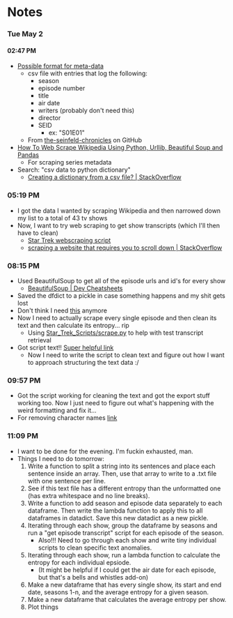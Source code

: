 # Notes
### Tue May 2
#### 02:47 PM
- [Possible format for meta-data](https://github.com/4m4n5/the-seinfeld-chronicles/blob/master/episode_info.csv)
    - csv file with entries that log the following:
        - season
        - episode number
        - title
        - air date
        - writers (probably don't need this)
        - director
        - SEID
            - ex: "S01E01"
    - From [the-seinfeld-chronicles](https://github.com/4m4n5/the-seinfeld-chronicles) on GitHub
- [How To Web Scrape Wikipedia Using Python, Urllib, Beautiful Soup and Pandas](https://alanhylands.com/how-to-web-scrape-wikipedia-python-urllib-beautiful-soup-pandas/)
    - For scraping series metadata
- Search: "csv data to python dictionary"
    - [Creating a dictionary from a csv file? | StackOverflow](https://stackoverflow.com/questions/6740918/creating-a-dictionary-from-a-csv-file)
### 05:19 PM
- I got the data I wanted by scraping Wikipedia and then narrowed down my list to a total of 43 tv shows
- Now, I want to try web scraping to get show transcripts (which I'll then have to clean)
    - [Star Trek webscraping script](https://github.com/BirkoRuzicka/Star-Trek-Transcripts/blob/main/StarTrek_webscraping.py)
    - [scraping a website that requires you to scroll down | StackOverflow](https://stackoverflow.com/questions/45620396/scraping-a-website-that-requires-you-to-scroll-down)
### 08:15 PM
- Used BeautifulSoup to get all of the episode urls and id's for every show
    - [BeautifulSoup | Dev Cheatsheets](https://michaelcurrin.github.io/dev-cheatsheets/cheatsheets/python/libraries/beautifulsoup.html)
- Saved the dfdict to a pickle in case something happens and my shit gets lost
- Don't think I need [this](https://towardsdatascience.com/scraping-from-all-over-wikipedia-4aecadcedf11) anymore
- Now I need to actually scrape every single episode and then clean its text and then calculate its entropy... rip
    - Using [Star_Trek_Scripts/scrape.py](https://github.com/GJBroughton/Star_Trek_Scripts/blob/master/scrape.py) to help with test transcript retrieval
- Got script text!! [Super helpful link](https://proxyway.com/knowledge-base/how-to-get-text-from-div-using-beautifulsoup)
    - Now I need to write the script to clean text and figure out how I want to approach structuring the text data :/
### 09:57 PM
- Got the script working for cleaning the text and got the export stuff working too. Now I just need to figure out what's happening with the weird formatting and fix it...
- For removing character names [link](https://stackoverflow.com/questions/49281051/removing-capital-letters-from-a-python-string)
### 11:09 PM
- I want to be done for the evening. I'm fuckin exhausted, man.
- Things I need to do tomorrow:
    1. Write a function to split a string into its sentences and place each sentence inside an array. Then, use that array to write to a .txt file with one sentence per line.
    2. See if this text file has a different entropy than the unformatted one (has extra whitespace and no line breaks).
    3. Write a function to add season and episode data separately to each dataframe. Then write the lambda function to apply this to all dataframes in datadict. Save this new datadict as a new pickle.
    4. Iterating through each show, group the dataframe by seasons and run a "get episode transcript" script for each episode of the season.
        - Also!!! Need to go through each show and write tiny individual scripts to clean specific text anomalies.
    5. Iterating through each show, run a lambda function to calculate the entropy for each individual epsiode.
        - (It might be helpful if I could get the air date for each episode, but that's a bells and whistles add-on)
    6. Make a new dataframe that has every single show, its start and end date, seasons 1-n, and the average entropy for a given season.
    7. Make a new dataframe that calculates the average entropy per show.
    8. Plot things